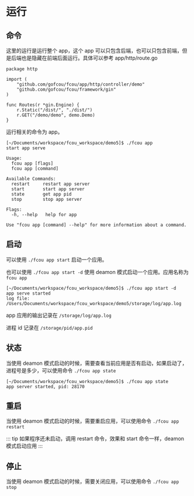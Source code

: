 # 运行

## 命令

这里的运行是运行整个 app，这个 app 可以只包含后端，也可以只包含前端，但是后端也是隐藏在前端后面运行。具体可以参考 app/http/route.go

```
package http

import (
	"github.com/gofcou/fcou/app/http/controller/demo"
	"github.com/gofcou/fcou/framework/gin"
)

func Routes(r *gin.Engine) {
	r.Static("/dist/", "./dist/")
	r.GET("/demo/demo", demo.Demo)
}

```

运行相关的命令为 app。

```
[~/Documents/workspace/fcou_workspace/demo5]$ ./fcou app
start app serve

Usage:
  fcou app [flags]
  fcou app [command]

Available Commands:
  restart     restart app server
  start       start app server
  state       get app pid
  stop        stop app server

Flags:
  -h, --help   help for app

Use "fcou app [command] --help" for more information about a command.
```

## 启动

可以使用 `./fcou app start` 启动一个应用。

也可以使用 `./fcou app start -d` 使用 deamon 模式启动一个应用。应用名称为 `fcou app`

```
[~/Documents/workspace/fcou_workspace/demo5]$ ./fcou app start -d
app serve started
log file: /Users/Documents/workspace/fcou_workspace/demo5/storage/log/app.log
```

app 应用的输出记录在 `/storage/log/app.log`

进程 id 记录在 `/storage/pid/app.pid`

## 状态

当使用 deamon 模式启动的时候，需要查看当前应用是否有启动，如果启动了，进程号是多少，可以使用命令 `./fcou app state`

```
[~/Documents/workspace/fcou_workspace/demo5]$ ./fcou app state
app server started, pid: 28170
```

## 重启

当使用 deamon 模式启动的时候，需要重启应用，可以使用命令 `./fcou app restart`

::: tip
如果程序还未启动，调用 restart 命令，效果和 start 命令一样，deamon 模式启动应用
:::

## 停止

当使用 deamon 模式启动的时候，需要关闭应用，可以使用命令 `./fcou app stop`
